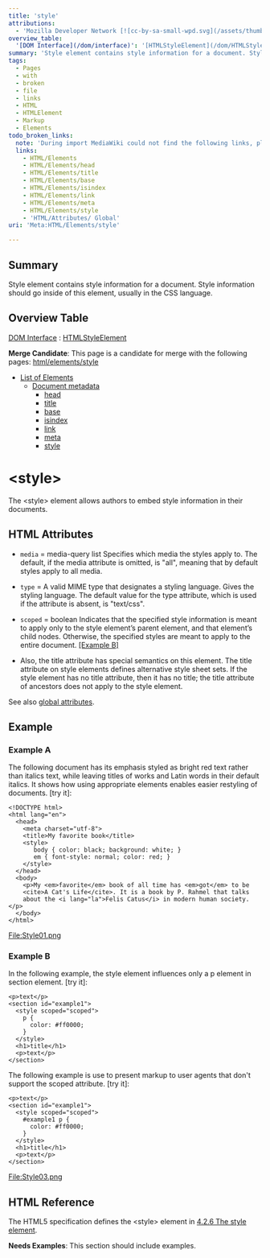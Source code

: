 ```yaml
---
title: 'style'
attributions:
  - 'Mozilla Developer Network [![cc-by-sa-small-wpd.svg](/assets/thumb/8/8c/cc-by-sa-small-wpd.svg/120px-cc-by-sa-small-wpd.svg.png)](http://creativecommons.org/licenses/by-sa/3.0/us/): [Article](https://developer.mozilla.org/en-US/docs/HTML/Element/style)'
overview_table:
  '[DOM Interface](/dom/interface)': '[HTMLStyleElement](/dom/HTMLStyleElement)'
summary: 'Style element contains style information for a document. Style information should go inside of this element, usually in the CSS language.'
tags:
  - Pages
  - with
  - broken
  - file
  - links
  - HTML
  - HTMLElement
  - Markup
  - Elements
todo_broken_links:
  note: 'During import MediaWiki could not find the following links, please fix and adjust this list.'
  links:
    - HTML/Elements
    - HTML/Elements/head
    - HTML/Elements/title
    - HTML/Elements/base
    - HTML/Elements/isindex
    - HTML/Elements/link
    - HTML/Elements/meta
    - HTML/Elements/style
    - 'HTML/Attributes/ Global'
uri: 'Meta:HTML/Elements/style'

---
```

## Summary

Style element contains style information for a document. Style information should go inside of this element, usually in the CSS language.

## Overview Table

[DOM Interface](/dom/interface)
:   [HTMLStyleElement](/dom/HTMLStyleElement)

**Merge Candidate**: This page is a candidate for merge with the following pages: [html/elements/style](/html/elements/style)

-   [List of Elements](/w/index.php?title=HTML/Elements&action=edit&redlink=1)
    -   [Document metadata](/w/index.php?title=HTML/Elements&action=edit&redlink=1)
        -   [head](/w/index.php?title=HTML/Elements/head&action=edit&redlink=1)
        -   [title](/w/index.php?title=HTML/Elements/title&action=edit&redlink=1)
        -   [base](/w/index.php?title=HTML/Elements/base&action=edit&redlink=1)
        -   [isindex](/w/index.php?title=HTML/Elements/isindex&action=edit&redlink=1)
        -   [link](/w/index.php?title=HTML/Elements/link&action=edit&redlink=1)
        -   [meta](/w/index.php?title=HTML/Elements/meta&action=edit&redlink=1)
        -   [style](/w/index.php?title=HTML/Elements/style&action=edit&redlink=1)

# \<style\>

The \<style\> element allows authors to embed style information in their documents.

## HTML Attributes

-   `media` = media-query list
    Specifies which media the styles apply to.
    The default, if the media attribute is omitted, is "all", meaning that by default styles apply to all media.

-   `type` = A valid MIME type that designates a styling language.
    Gives the styling language.
    The default value for the type attribute, which is used if the attribute is absent, is "text/css".

-   `scoped` = boolean
    Indicates that the specified style information is meant to apply only to the style element’s parent element, and that element’s child nodes. Otherwise, the specified styles are meant to apply to the entire document. [[Example B]](#Example_B)

-   Also, the title attribute has special semantics on this element.
    The title attribute on style elements defines alternative style sheet sets. If the style element has no title attribute, then it has no title; the title attribute of ancestors does not apply to the style element.

 See also [global attributes](/w/index.php?title=HTML/Attributes/_Global&action=edit&redlink=1).

## Example

### Example A

The following document has its emphasis styled as bright red text rather than italics text, while leaving titles of works and Latin words in their default italics. It shows how using appropriate elements enables easier restyling of documents. [try it]:

    <!DOCTYPE html>
    <html lang="en">
      <head>
        <meta charset="utf-8">
        <title>My favorite book</title>
        <style>
           body { color: black; background: white; }
           em { font-style: normal; color: red; }
        </style>
      </head>
      <body>
        <p>My <em>favorite</em> book of all time has <em>got</em> to be
        <cite>A Cat's Life</cite>. It is a book by P. Rahmel that talks
        about the <i lang="la">Felis Catus</i> in modern human society.</p>
      </body>
    </html>

[File:Style01.png](/w/index.php?title=Special:Upload&wpDestFile=Style01.png)

### Example B

In the following example, the style element influences only a p element in section element. [try it]:

    <p>text</p>
    <section id="example1">
      <style scoped="scoped">
        p {
          color: #ff0000;
        }
      </style>
      <h1>title</h1>
      <p>text</p>
    </section>

The following example is use to present markup to user agents that don't support the scoped attribute. [try it]:

    <p>text</p>
    <section id="example1">
      <style scoped="scoped">
        #example1 p {
          color: #ff0000;
        }
      </style>
      <h1>title</h1>
      <p>text</p>
    </section>

[File:Style03.png](/w/index.php?title=Special:Upload&wpDestFile=Style03.png)

## HTML Reference

The HTML5 specification defines the \<style\> element in [4.2.6 The style element](http://www.w3.org/TR/html5/semantics.html#the-style-element).

**Needs Examples**: This section should include examples.

